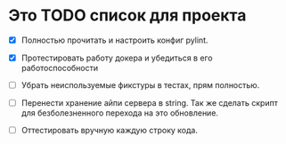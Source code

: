 # Это TODO список для проекта

- [x] Полностью прочитать и настроить конфиг pylint.

- [x] Протестировать работу докера и убедиться в его работоспособности

- [ ] Убрать неиспользуемые фикстуры в тестах, прям полностью.

- [ ] Перенести хранение айпи сервера в string. Так же сделать скрипт для безболезненного перехода на это обновление.

- [ ] Оттестировать вручную каждую строку кода.
